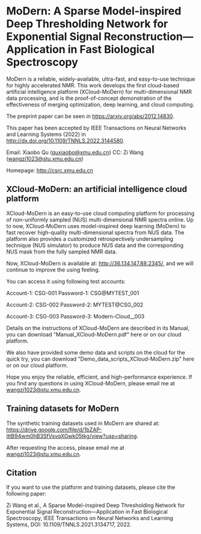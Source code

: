 # MoDern: A Sparse Model-inspired Deep Thresholding Network for Exponential Signal Reconstruction—Application in Fast Biological Spectroscopy
MoDern is a reliable, widely-available, ultra-fast, and easy-to-use technique for highly accelerated NMR. This work develops the first cloud-based artificial intelligence platform (XCloud-MoDern) for multi-dimensional NMR data processing, and is the proof-of-concept demonstration of the effectiveness of merging optimization, deep learning, and cloud computing.

The preprint paper can be seen in https://arxiv.org/abs/2012.14830.

This paper has been accepted by IEEE Transactions on Neural Networks and Learning Systems (2022) in http://dx.doi.org/10.1109/TNNLS.2022.3144580.

Email: Xiaobo Qu (quxiaobo@xmu.edu.cn) CC: Zi Wang (wangzi1023@stu.xmu.edu.cn)

Homepage: http://csrc.xmu.edu.cn


## XCloud-MoDern: an artificial intelligence cloud platform
XCloud-MoDern is an easy-to-use cloud computing platform for processing of non-uniformly sampled (NUS) multi-dimensional NMR spectra online.
Up to now, XCloud-MoDern uses model-inspired deep learning (MoDern) to fast recover high-quality multi-dimensional spectra from NUS data.
The platform also provides a customized retrospectively undersampling technique (NUS simulator) to produce NUS data and the corresponding NUS mask from the fully sampled NMR data.

Now, XCloud-MoDern is available at: http://36.134.147.88:2345/, and we will continue to improve the using feeling.

You can access it using following test accounts:

Account-1: CSG-001 Password-1: CSG@MYTEST_001

Account-2: CSG-002 Password-2: MYTEST@CSG_002

Account-3: CSG-003 Password-3: Modern-Cloud__003

Details on the instructions of XCloud-MoDern are described in its Manual, you can download "Manual_XCloud-MoDern.pdf" here or on our cloud platform. 

We also have provided some demo data and scripts on the cloud for the quick try, you can download "Demo_data_scripts_XCloud-MoDern.zip" here or on our cloud platform.

Hope you enjoy the reliable, efficient, and high-performance experience. If you find any questions in using XCloud-MoDern, please email me at wangzi1023@stu.xmu.edu.cn. 


## Training datasets for MoDern
The synthetic training datasets used in MoDern are shared at: https://drive.google.com/file/d/1bZAP-ittB94wm0hB3SfVsvqXGwk05tkg/view?usp=sharing.

After requesting the access, please email me at wangzi1023@stu.xmu.edu.cn.


## Citation
If you want to use the platform and training datasets, please cite the following paper:

Zi Wang et al., A Sparse Model-inspired Deep Thresholding Network for Exponential Signal Reconstruction—Application in Fast Biological Spectroscopy, IEEE Transactions on Neural Networks and Learning Systems, DOI: 10.1109/TNNLS.2021.3134717, 2022.
